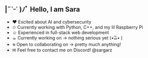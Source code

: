 ## |˶˙ᵕ˙ )ﾉﾞ Hello, I am Sara

- ❤︎  Excited about AI and cybersecurity
- ✩   Currently working with Python, C++, and my lil Raspberry Pi
- ☺ 	Experienced in full-stack web development
- ☕︎ 	Currently working on → nothing serious yet (•᷄ࡇ•᷅ )
- 𖦹 	Open to collaborating on → pretty much anything!
- ✉︎   Feel free to contact me on Discord! @sargarz
